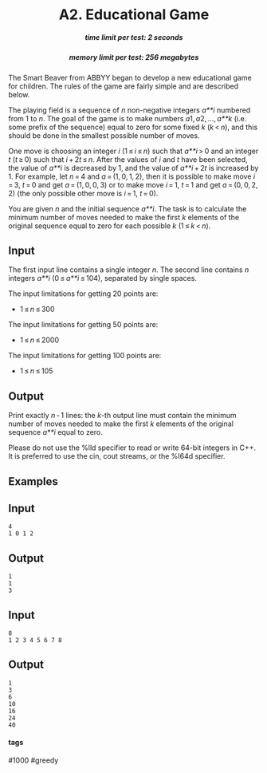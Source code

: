 <h1 style='text-align: center;'> A2. Educational Game</h1>

<h5 style='text-align: center;'>time limit per test: 2 seconds</h5>
<h5 style='text-align: center;'>memory limit per test: 256 megabytes</h5>

The Smart Beaver from ABBYY began to develop a new educational game for children. The rules of the game are fairly simple and are described below.

The playing field is a sequence of *n* non-negative integers *a**i* numbered from 1 to *n*. The goal of the game is to make numbers *a*1, *a*2, ..., *a**k* (i.e. some prefix of the sequence) equal to zero for some fixed *k* (*k* < *n*), and this should be done in the smallest possible number of moves.

One move is choosing an integer *i* (1 ≤ *i* ≤ *n*) such that *a**i* > 0 and an integer *t* (*t* ≥ 0) such that *i* + 2*t* ≤ *n*. After the values of *i* and *t* have been selected, the value of *a**i* is decreased by 1, and the value of *a**i* + 2*t* is increased by 1. For example, let *n* = 4 and *a* = (1, 0, 1, 2), then it is possible to make move *i* = 3, *t* = 0 and get *a* = (1, 0, 0, 3) or to make move *i* = 1, *t* = 1 and get *a* = (0, 0, 2, 2) (the only possible other move is *i* = 1, *t* = 0).

You are given *n* and the initial sequence *a**i*. The task is to calculate the minimum number of moves needed to make the first *k* elements of the original sequence equal to zero for each possible *k* (1 ≤ *k* < *n*).

## Input

The first input line contains a single integer *n*. The second line contains *n* integers *a**i* (0 ≤ *a**i* ≤ 104), separated by single spaces.

The input limitations for getting 20 points are: 

* 1 ≤ *n* ≤ 300

The input limitations for getting 50 points are: 

* 1 ≤ *n* ≤ 2000

The input limitations for getting 100 points are: 

* 1 ≤ *n* ≤ 105
## Output

Print exactly *n* - 1 lines: the *k*-th output line must contain the minimum number of moves needed to make the first *k* elements of the original sequence *a**i* equal to zero.

Please do not use the %lld specifier to read or write 64-bit integers in С++. It is preferred to use the cin, cout streams, or the %I64d specifier.

## Examples

## Input


```
4  
1 0 1 2  

```
## Output


```
1  
1  
3  

```
## Input


```
8  
1 2 3 4 5 6 7 8  

```
## Output


```
1  
3  
6  
10  
16  
24  
40  

```


#### tags 

#1000 #greedy 